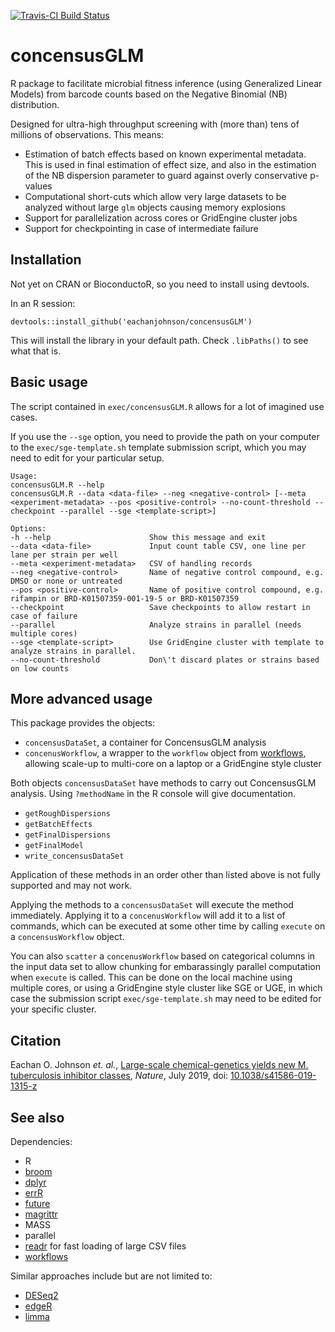 [![Travis-CI Build Status](https://travis-ci.org/eachanjohnson/concensusGLM.svg?branch=master)](https://travis-ci.org/eachanjohnson/concensusGLM)

# concensusGLM

R package to facilitate microbial fitness inference (using Generalized Linear Models) from barcode counts based on the Negative Binomial (NB) distribution. 

Designed for ultra-high throughput screening with (more than) tens of millions of observations. This means:

- Estimation of batch effects based on known experimental metadata. This is used in final estimation of effect size, and also in the estimation of the NB dispersion parameter to guard against overly conservative p-values
- Computational short-cuts which allow very large datasets to be analyzed without large `glm` objects causing memory explosions
- Support for parallelization across cores or GridEngine cluster jobs
- Support for checkpointing in case of intermediate failure

## Installation

Not yet on CRAN or BioconductoR, so you need to install using devtools.

In an R session:

`devtools::install_github('eachanjohnson/concensusGLM')`

This will install the library in your default path. Check `.libPaths()` to see what that is.

## Basic usage

The script contained in `exec/concensusGLM.R` allows for a lot of imagined use cases.

If you use the `--sge` option, you need to provide the path on your computer to the `exec/sge-template.sh` template submission script, which you may need to edit for your particular setup.

```
Usage:
concensusGLM.R --help
concensusGLM.R --data <data-file> --neg <negative-control> [--meta <experiment-metadata> --pos <positive-control> --no-count-threshold --checkpoint --parallel --sge <template-script>]

Options:
-h --help                      Show this message and exit
--data <data-file>             Input count table CSV, one line per lane per strain per well
--meta <experiment-metadata>   CSV of handling records
--neg <negative-control>       Name of negative control compound, e.g. DMSO or none or untreated
--pos <positive-control>       Name of positive control compound, e.g. rifampin or BRD-K01507359-001-19-5 or BRD-K01507359
--checkpoint                   Save checkpoints to allow restart in case of failure
--parallel                     Analyze strains in parallel (needs multiple cores)
--sge <template-script>        Use GridEngine cluster with template to analyze strains in parallel. 
--no-count-threshold           Don\'t discard plates or strains based on low counts
```

## More advanced usage

This package provides the objects:

- `concensusDataSet`, a container for ConcensusGLM analysis
- `concenusWorkflow`, a wrapper to the `workflow` object from [workflows](https://github.com/eachanjohnson/workflows), allowing scale-up to multi-core on a laptop or a GridEngine style cluster

Both objects `concensusDataSet` have methods to carry out ConcensusGLM analysis. Using `?methodName` in the R console will give documentation.

- `getRoughDispersions`
- `getBatchEffects`
- `getFinalDispersions`
- `getFinalModel`
- `write_concensusDataSet`

Application of these methods in an order other than listed above is not fully supported and may not work.

Applying the methods to a `concensusDataSet` will execute the method immediately. Applying it to a `concenusWorkflow` will add it to a list of commands, which can be executed at some other time by calling `execute` on a `concensusWorkflow` object. 

You can also `scatter` a `concenusWorkflow` based on categorical columns in the input data set to allow chunking for embarassingly parallel computation when `execute` is called. This can be done on the local machine using multiple cores, or using a GridEngine style cluster like SGE or UGE, in which case the submission script `exec/sge-template.sh` may need to be edited for your specific cluster.

## Citation

Eachan O. Johnson *et. al.*, [Large-scale chemical-genetics yields new M. tuberculosis inhibitor classes](https://doi.org/10.1101/396440), *Nature*, July 2019, doi: [10.1038/s41586-019-1315-z](https://doi.org/10.1038/s41586-019-1315-z)

## See also

Dependencies:

- R
- [broom](https://github.com/tidymodels/broom)
- [dplyr](https://github.com/hadley/dplyr)
- [errR](https://github.com/eachanjohnson/errR)
- [future](https://github.com/HenrikBengtsson/future)
- [magrittr](https://github.com/hadley/magrittr)
- MASS
- parallel
- [readr](https://github.com/hadley/readr) for fast loading of large CSV files
- [workflows](https://github.com/eachanjohnson/workflows)

Similar approaches include but are not limited to:

- [DESeq2](https://github.com/mikelove/DESeq2)
- [edgeR](https://doi.org/doi:10.18129/B9.bioc.edgeR)
- [limma](https://doi.org/doi:10.18129/B9.bioc.limma)
